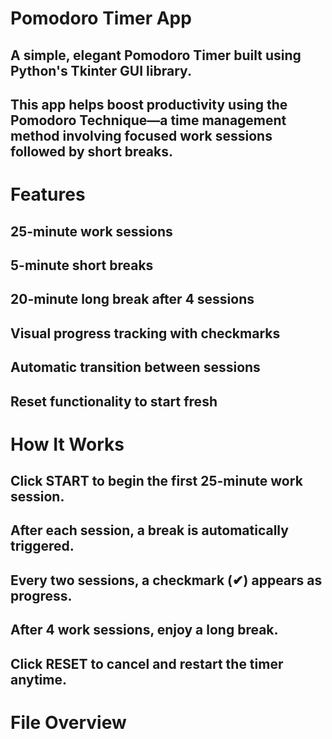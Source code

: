 # Pomodoro Timer App
## A simple, elegant Pomodoro Timer built using Python's Tkinter GUI library.
## This app helps boost productivity using the Pomodoro Technique—a time management method involving focused work sessions followed by short breaks.



# Features
##  25-minute work sessions

##  5-minute short breaks

## 20-minute long break after 4 sessions

## Visual progress tracking with checkmarks

##  Automatic transition between sessions

##  Reset functionality to start fresh

# How It Works
## Click START to begin the first 25-minute work session.

## After each session, a break is automatically triggered.

## Every two sessions, a checkmark (✔) appears as progress.

## After 4 work sessions, enjoy a long break.

## Click RESET to cancel and restart the timer anytime.

# File Overview
## 

